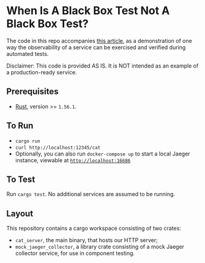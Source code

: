 # When Is A Black Box Test Not A Black Box Test?

The code in this repo accompanies [this article](https://alexchilcott.github.io/posts/when-is-a-black-box-test-not-a-black-box-test/), as a demonstration of one way the observability of a service can be exercised and verified during automated tests.

Disclaimer: This code is provided AS IS. It is NOT intended as an example of a production-ready service.

## Prerequisites

- [Rust](https://www.rust-lang.org/tools/install), version >= `1.56.1`.

## To Run

- `cargo run`
- `curl http://localhost:12345/cat`
- Optionally, you can also run `docker-compose up` to start a local Jaeger instance, viewable at [`http://localhost:16686`](http://localhost:16686)

## To Test

Run `cargo test`. No additional services are assumed to be running.

## Layout

This repository contains a cargo workspace consisting of two crates:

- `cat_server`, the main binary, that hosts our HTTP server;
- `mock_jaeger_collector`, a library crate consisting of a mock Jaeger collector service, for use in component testing.
